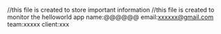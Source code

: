 //this file is created to store important information
//this file is created to monitor the helloworld app
name:@@@@@@
email:xxxxxx@gmail.com
team:xxxxx
client:xxx
